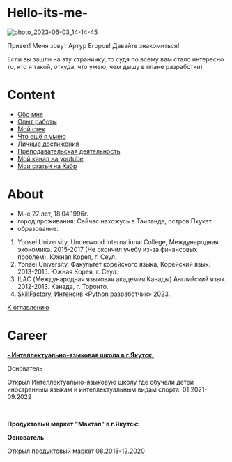 # Hello-its-me-
![photo_2023-06-03_14-14-45](https://github.com/egorovarturxx/Hello-its-me-/assets/122422490/46418c02-1433-430f-bc55-707bee3ac8f4)

<p>
Привет! Меня зовут Артур Егоров! Давайте знакомиться!
</p>

<p>
Если вы зашли на эту страничку, то судя по всему вам стало интересно то, кто я такой, откуда, что умею, чем дышу в 
плане разработки)
</p>

# Content
- [Обо мне](#about)
- [Опыт работы](#career)
- [Мой стек](#stack)
- [Что ещё я умею](#soft_skills)
- [Личные достижения](#personal-achievements)
- [Преподавательская деятельность](#teaching)
- [Мой канал на youtube](#my-youtube-channel)
- [Мои статьи на Хабр](#my-habr-articles)

# About
- Мне 27 лет, 18.04.1996г.
- город проживания: Сейчас нахожусь в Таиланде, остров Пхукет.
- образование: 
1)	Yonsei University, Underwood International College, Международная экономика. 2015-2017 (Не окончил учебу из-за финансовых проблем). Южная Корея, г. Сеул.
2)	Yonsei University, Факультет корейского языка, Корейский язык. 2013-2015. Южная Корея, г. Сеул. 
3)	ILAC (Международная языковая академия Канады) Английский язык. 2012-2013. Канада, г. Торонто.
4)	SkillFactory, Интенсив «Python разработчик» 2023.


[К оглавлению](#content)

# Career
<a href=https://www.instagram.com/ils_ykt/><div><b>- Интеллектуально-языковая школа в г.Якутск:</b></div></a>
 <div>Основатель</div>
<p>
 Открыл Интеллектуально-языковую школу где обучали детей иностранным языкам и интеллектуальным видам спорта.
 01.2021-09.2022
 </p>
 
 <br />
  
 </p>
<div><b>Продуктовый маркет "Махтал" в г.Якутск:</b></div>
<p>
  
</p>
<div><b>Основатель</b></div>
<p>

 Открыл продуктовый маркет 
 08.2018-12.2020
